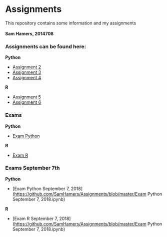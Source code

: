 # Assignments
This repository contains some information and my assignments
<br> </br>
<b>Sam Hamers, 2014708</b>

### Assignments can be found here:
<b>Python</b>
* [Assignment 2](https://github.com/SamHamers/Assignments/blob/master/Assignment_2.ipynb)
* [Assignment 3](https://github.com/SamHamers/Assignments/blob/master/assignment_3.ipynb)
* [Assignment 4](https://github.com/SamHamers/Assignments/blob/master/assignment_4.ipynb)

<b>R</b>
* [Assignment 5](https://github.com/SamHamers/Assignments/blob/master/Assignment_5.ipynb)
* [Assignment 6](https://github.com/SamHamers/Assignments/blob/master/Assignment_6.ipynb)

### Exams
<b>Python</b>
  * [Exam Python](https://github.com/SamHamers/Assignments/blob/master/Exam_Python.ipynb)

<b>R</b>
  * [Exam R](https://github.com/SamHamers/Assignments/blob/master/Exam_R.ipynb)
 
 ### Exams September 7th
 <b>Python</b>
  * [Exam Python September 7, 2018](https://github.com/SamHamers/Assignments/blob/master/Exam Python September 7, 2018.ipynb)
 
 <b>R</b>
  * [Exam R September 7, 2018](https://github.com/SamHamers/Assignments/blob/master/Exam Python September 7, 2018.ipynb)
